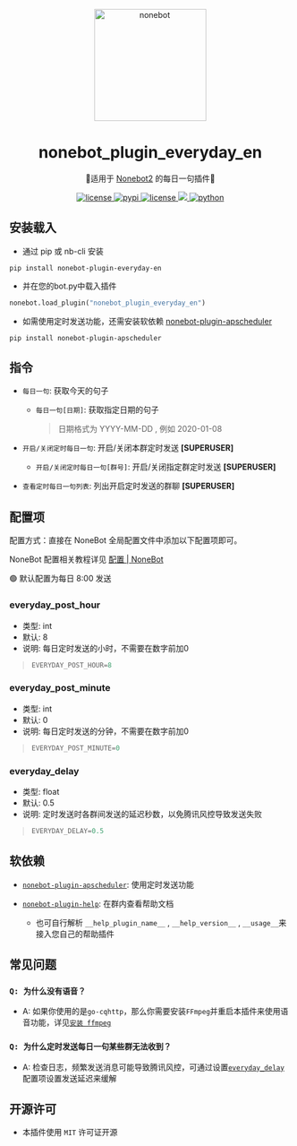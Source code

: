 <p align="center">
  <a href="https://v2.nonebot.dev/"><img src="https://v2.nonebot.dev/logo.png" width="200" height="200" alt="nonebot"></a>
</p>

<div align="center">
  
# nonebot_plugin_everyday_en

🍥适用于 [Nonebot2](https://github.com/nonebot/nonebot2) 的每日一句插件🍥
  
</div>

<p align="center">
  
  <a href="https://raw.githubusercontent.com/MelodyYuuka/nonebot_plugin_everyday_en/master/LICENSE">
    <img src="https://img.shields.io/github/license/MelodyYuuka/nonebot_plugin_everyday_en" alt="license">
  </a>

  <a href="https://pypi.python.org/pypi/nonebot_plugin_everyday_en">
    <img src="https://img.shields.io/pypi/v/nonebot_plugin_everyday_en" alt="pypi">
  </a>

  <a href="https://onebot.dev">
    <img src="https://img.shields.io/badge/OneBot-11-black" alt="license">
  </a>
  
  <a href="https://github.com/nonebot/nonebot2">
    <img src="https://img.shields.io/badge/nonebot2-2.0.0beta.1+-green">
  </a>
  
  <a href="">
    <img src="https://img.shields.io/badge/python-3.7+-blue.svg" alt="python">
  </a>
  
</p>

## 安装载入

- 通过 pip 或 nb-cli 安装

```shell
pip install nonebot-plugin-everyday-en
```

- 并在您的bot.py中载入插件

```python
nonebot.load_plugin("nonebot_plugin_everyday_en")
```

- 如需使用定时发送功能，还需安装软依赖 [nonebot-plugin-apscheduler](https://github.com/nonebot/plugin-apscheduler)
```shell
pip install nonebot-plugin-apscheduler
```

## 指令
- `每日一句`: 获取今天的句子
  - `每日一句[日期]`: 获取指定日期的句子
    > 日期格式为 YYYY-MM-DD , 例如 2020-01-08

- `开启/关闭定时每日一句`: 开启/关闭本群定时发送 **[SUPERUSER]**
  - `开启/关闭定时每日一句[群号]`: 开启/关闭指定群定时发送 **[SUPERUSER]**

- `查看定时每日一句列表`: 列出开启定时发送的群聊 **[SUPERUSER]**

## 配置项

配置方式：直接在 NoneBot 全局配置文件中添加以下配置项即可。

NoneBot 配置相关教程详见 [配置 | NoneBot](https://v2.nonebot.dev/docs/tutorial/configuration)

🟢 默认配置为每日 8:00 发送
### everyday_post_hour
- 类型: int
- 默认: 8
- 说明: 每日定时发送的小时，不需要在数字前加0
>```python
>EVERYDAY_POST_HOUR=8
>```

### everyday_post_minute
- 类型: int
- 默认: 0
- 说明: 每日定时发送的分钟，不需要在数字前加0
>```python
>EVERYDAY_POST_MINUTE=0
>```

### everyday_delay
- 类型: float
- 默认: 0.5
- 说明: 定时发送时各群间发送的延迟秒数，以免腾讯风控导致发送失败
>```python
>EVERYDAY_DELAY=0.5
>```

## 软依赖
- [`nonebot-plugin-apscheduler`](https://github.com/nonebot/plugin-apscheduler): 使用定时发送功能

- [`nonebot-plugin-help`](https://github.com/XZhouQD/nonebot-plugin-help): 在群内查看帮助文档
  - 也可自行解析 `__help_plugin_name__` , `__help_version__` , `__usage__`来接入您自己的帮助插件

## 常见问题

### `Q: 为什么没有语音？`
- A: 如果你使用的是`go-cqhttp`，那么你需要安装`FFmpeg`并重启本插件来使用语音功能，详见[`安装 ffmpeg`](https://docs.go-cqhttp.org/guide/quick_start.html#%E5%AE%89%E8%A3%85-ffmpeg)

### `Q: 为什么定时发送每日一句某些群无法收到？`
- A: 检查日志，频繁发送消息可能导致腾讯风控，可通过设置[`everyday_delay`](https://github.com/MelodyYuuka/nonebot_plugin_everyday_en#everyday_delay)配置项设置发送延迟来缓解

## 开源许可

- 本插件使用 `MIT` 许可证开源
